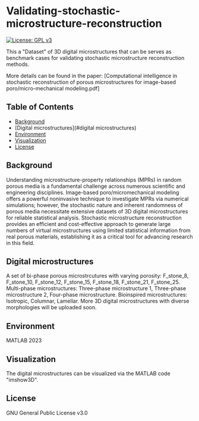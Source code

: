 # Validating-stochastic-microstructure-reconstruction

[![License: GPL v3](https://img.shields.io/badge/License-GPLv3-blue.svg)](https://www.gnu.org/licenses/gpl-3.0)


This a "Dataset" of 3D digital microstructures that can be serves as benchmark cases for validating stochastic microstructure reconstruction methods. 

More details can be found in the paper: [Computational intelligence in stochastic reconstruction of porous microstructures for image-based poro/micro-mechanical modeling.pdf]


## Table of Contents

- [Background](#background)
- [Digital microstructures](#digital microstructures)
- [Environment](#environment)
- [Visualization](#visualization)
- [License](#license)



## Background

Understanding microstructure-property relationships (MPRs) in random porous media is a fundamental challenge across numerous scientific and engineering disciplines. Image-based poro/micromechanical modeling offers a powerful noninvasive technique to investigate MPRs via numerical simulations; however, the stochastic nature and inherent randomness of porous media necessitate extensive datasets of 3D digital microstructures for reliable statistical analysis. Stochastic microstructure reconstruction provides an efficient and cost-effective approach to generate large numbers of virtual microstructures using limited statistical information from real porous materials, establishing it as a critical tool for advancing research in this field. 



## Digital microstructures

A set of bi-phase porous microstrcutures with varying porosity: F_stone_8, F_stone_10, F_stone_12, F_stone_15, F_stone_18, F_stone_21, F_stone_25.
Multi-phase microstructures: Three-phase microstructure 1, Three-phase microstructure 2, Four-phase microstructure.
Bioinspired microstructures: Isotropic, Columnar, Lamellar.
More 3D digital microstructures with diverse morphologies will be uploaded soon.


## Environment

MATLAB 2023


## Visualization

The digital microstructures can be visualized via the MATLAB code "imshow3D".


## License
GNU General Public License v3.0
